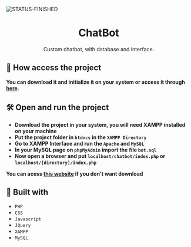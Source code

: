 ![STATUS-FINISHED](https://github.com/cauemondek/movie-website/assets/121320616/26322afa-075d-41b7-b9f1-fec1a11a3e0c)

<h1 align="center">ChatBot</h1>
<p align="center">Custom chatbot, with database and interface.</p>

## 📁 How access the project

**You can download it and initialize it on your system or access it through [here](https://cmchatbot.000webhostapp.com/).**

## 🛠️ Open and run the project

- **Download the project in your system, you will need XAMPP installed on your machine**
- **Put the project folder in `htdocs` in the `XAMPP Directory`**
- **Go to XAMPP Interface and run the `Apache` and `MySQL`**
- **In your MySQL page on `phpMyAdmin` import the file `bot.sql`**
- **Now open a browser and put `localhost/chatbot/index.php` or `localhost/[directory]/index.php`**

**You can acess [this website](https://cmchatbot.000webhostapp.com/) if you don't want download**

## 🔨 Built with
- ``PHP``
- ``CSS``
- ``Javascript``
- ``JQuery``
- ``XAMPP``
- ``MySQL``
